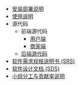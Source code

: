 - [安装部署说明](https://github.com/OrderEase/Deployment)
- [使用说明](manual.md)
- 源代码
  - 前端源代码
    - [用户端](https://github.com/OrderEase/OrderEase-2C)
    - [商家端](https://github.com/OrderEase/OrderEase-2B)
  - [后端源代码](https://github.com/OrderEase/Server)
- [软件需求规格说明书 (SRS)](srs.md)
- [软件设计文档 (SDS)](sds.md)
- [小组分工与贡献率说明](contribution.md)